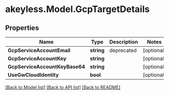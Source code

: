# akeyless.Model.GcpTargetDetails

## Properties

Name | Type | Description | Notes
------------ | ------------- | ------------- | -------------
**GcpServiceAccountEmail** | **string** | deprecated | [optional] 
**GcpServiceAccountKey** | **string** |  | [optional] 
**GcpServiceAccountKeyBase64** | **string** |  | [optional] 
**UseGwCloudIdentity** | **bool** |  | [optional] 

[[Back to Model list]](../README.md#documentation-for-models) [[Back to API list]](../README.md#documentation-for-api-endpoints) [[Back to README]](../README.md)

